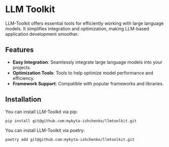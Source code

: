 # LLM Toolkit

LLM-Toolkit offers essential tools for efficiently working with large language models. It simplifies integration and optimization, making LLM-based application development smoother.

## Features

- **Easy Integration**: Seamlessly integrate large language models into your projects.
- **Optimization Tools**: Tools to help optimize model performance and efficiency.
- **Framework Support**: Compatible with popular frameworks and libraries.

## Installation

You can install LLM-Toolkit via pip:

```bash
pip install git@github.com:mykyta-ishchenko/llmtoolkit.git
```

You can install LLM-Toolkit via poetry:

```bash
poetry add git@github.com:mykyta-ishchenko/llmtoolkit.git
```
